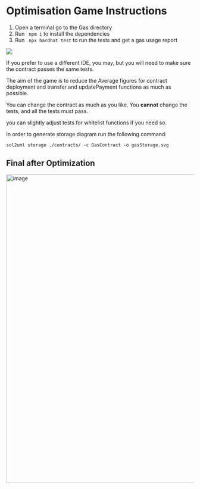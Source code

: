 # Optimisation Game Instructions

1. Open a terminal go to the Gas directory
2. Run ` npm i` to install the dependencies
3. Run ` npx hardhat test` to run the tests and get a gas usage report

![](https://i.imgur.com/qdNy92B.png)

If you prefer to use a different IDE, you may, but you will need to make sure the contract passes the same tests.

The aim of the game is to reduce the Average figures for contract deployment and transfer and updatePayment functions as much as possible.

You can change the contract as much as you like.
You **cannot**  change the tests, and all the tests must pass.

you can slightly adjust tests for whitelist functions if you need so.

In order to generate storage diagram run the following command:

`sol2uml storage ./contracts/ -c GasContract -o gasStorage.svg`


## Final after Optimization

<img width="829" alt="image" src="https://user-images.githubusercontent.com/31145285/193272528-a7dfbcbb-20d3-4bc4-88b9-c400dfefc290.png">
